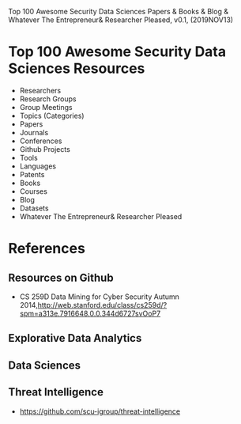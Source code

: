 Top 100 Awesome Security Data Sciences Papers & Books & Blog & Whatever The Entrepreneur& Researcher Pleased, v0.1, 
(2019NOV13)

# Top 100 Awesome Security Data Sciences Resources
+ Researchers
+ Research Groups
+ Group Meetings
+ Topics (Categories)
+ Papers
+ Journals
+ Conferences
+ Github Projects
+ Tools
+ Languages
+ Patents
+ Books
+ Courses
+ Blog
+ Datasets
+ Whatever The Entrepreneur& Researcher Pleased


# References 


## Resources on Github
+ CS 259D Data Mining for Cyber Security Autumn 2014,http://web.stanford.edu/class/cs259d/?spm=a313e.7916648.0.0.344d6727svOoP7

## Explorative Data Analytics

## Data Sciences

## Threat Intelligence    
+ https://github.com/scu-igroup/threat-intelligence
